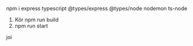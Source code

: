 npm i express typescript @types/express @types/node nodemon ts-node

1. Kör npm run build
2. npm run start

joi
